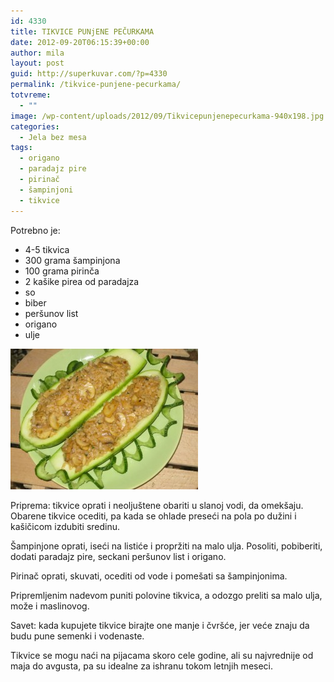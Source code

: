 ```yaml
---
id: 4330
title: TIKVICE PUNjENE PEČURKAMA
date: 2012-09-20T06:15:39+00:00
author: mila
layout: post
guid: http://superkuvar.com/?p=4330
permalink: /tikvice-punjene-pecurkama/
totvreme:
  - ""
image: /wp-content/uploads/2012/09/Tikvicepunjenepecurkama-940x198.jpg
categories:
  - Jela bez mesa
tags:
  - origano
  - paradajz pire
  - pirinač
  - šampinjoni
  - tikvice
---
```

Potrebno je:

  * 4-5 tikvica
  * 300 grama šampinjona
  * 100 grama pirinča
  * 2 kašike pirea od paradajza
  * so
  * biber
  * peršunov list
  * origano
  * ulje

<img class="alignnone size-medium wp-image-4331" title="Tikvicepunjenepecurkama" src="/wp-content/uploads/2012/09/Tikvicepunjenepecurkama-300x225.jpg" alt="" width="300" height="225" /> 

Priprema: tikvice oprati i neoljuštene obariti u slanoj vodi, da omekšaju. Obarene tikvice ocediti, pa kada se ohlade preseći na pola po dužini i kašičicom izdubiti sredinu.

Šampinjone oprati, iseći na listiće i propržiti na malo ulja. Posoliti, pobiberiti, dodati paradajz pire, seckani peršunov list i origano.

Pirinač oprati, skuvati, ocediti od vode i pomešati sa šampinjonima.

Pripremljenim nadevom puniti polovine tikvica, a odozgo preliti sa malo ulja, može i maslinovog.

Savet: kada kupujete tikvice birajte one manje i čvršće, jer veće znaju da budu pune semenki i vodenaste.

Tikvice se mogu naći na pijacama skoro cele godine, ali su najvrednije od maja do avgusta, pa su idealne za ishranu tokom letnjih meseci.